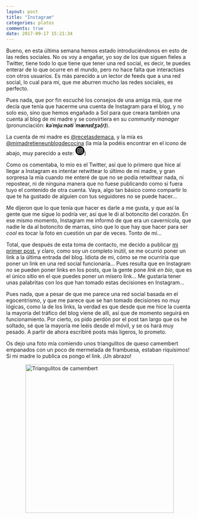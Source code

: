 ```yaml
---
layout: post
title: "Instagram"
categories: platos
comments: true
date: 2017-09-17 15:21:34
---
```


Bueno, en esta última semana hemos estado introduciéndonos en esto de las redes sociales. No os voy a engañar, yo soy de los que siguen fieles a Twitter, tiene todo lo que tiene que tener una red social, es decir, te puedes enterar de lo que ocurre en el mundo, pero no hace falta que interactúes con otros usuarios. Es más parecido a un lector de feeds que a una red social, lo cual para mi, que me aburren mucho las redes sociales, es perfecto.

Pues nada, que por fin escuché los consejos de una amiga mía, que me decía que tenía que hacerme una cuenta de Instagram para el blog, y no solo eso, sino que hemos engañado a Sol para que creara también una cuenta al blog de mi madre y se convirtiera en su _community manager_ (pronunciación: ___kəˈmjuːnəti ˈmænɪdʒə(r)___).

La cuenta de mi madre es [@recetasdemaca](https://www.instagram.com/recetasdemaca/), y la mía es [@mimadretieneunblogdecocina](https://www.instagram.com/mimadretieneunblogdecocina/) (la mía la podéis encontrar en el icono de abajo, muy parecido a este: <span class="site-footer"><span class="my-span-icon"><a href="https://instagram.com/{{ site.instagram.username }}" aria-label="{{ site.github.owner_name }}'s Instagram" title="{{ site.github.owner_name }}'s Instagram" target="_blank"><svg class="my-svg-icon" xmlns="http://www.w3.org/2000/svg" width="24" height="24" viewBox="0 0 24 24"><path d="M14.829 6.302c-.738-.034-.96-.04-2.829-.04s-2.09.007-2.828.04c-1.899.087-2.783.986-2.87 2.87-.033.738-.041.959-.041 2.828s.008 2.09.041 2.829c.087 1.879.967 2.783 2.87 2.87.737.033.959.041 2.828.041 1.87 0 2.091-.007 2.829-.041 1.899-.086 2.782-.988 2.87-2.87.033-.738.04-.96.04-2.829s-.007-2.09-.04-2.828c-.088-1.883-.973-2.783-2.87-2.87zm-2.829 9.293c-1.985 0-3.595-1.609-3.595-3.595 0-1.985 1.61-3.594 3.595-3.594s3.595 1.609 3.595 3.594c0 1.985-1.61 3.595-3.595 3.595zm3.737-6.491c-.464 0-.84-.376-.84-.84 0-.464.376-.84.84-.84.464 0 .84.376.84.84 0 .463-.376.84-.84.84zm-1.404 2.896c0 1.289-1.045 2.333-2.333 2.333s-2.333-1.044-2.333-2.333c0-1.289 1.045-2.333 2.333-2.333s2.333 1.044 2.333 2.333zm-2.333-12c-6.627 0-12 5.373-12 12s5.373 12 12 12 12-5.373 12-12-5.373-12-12-12zm6.958 14.886c-.115 2.545-1.532 3.955-4.071 4.072-.747.034-.986.042-2.887.042s-2.139-.008-2.886-.042c-2.544-.117-3.955-1.529-4.072-4.072-.034-.746-.042-.985-.042-2.886 0-1.901.008-2.139.042-2.886.117-2.544 1.529-3.955 4.072-4.071.747-.035.985-.043 2.886-.043s2.14.008 2.887.043c2.545.117 3.957 1.532 4.071 4.071.034.747.042.985.042 2.886 0 1.901-.008 2.14-.042 2.886z"/></svg></a></span></span>)

Como os comentaba, lo mío es el Twitter, así que lo primero que hice al llegar a Instagram es intentar retwittear lo último de mi madre, y gran sorpresa la mía cuando me enteré de que no se podía retwittear nada, ni repostear, ni de ninguna manera que no fuese publicando como si fuera tuyo el contenido de otra cuenta. Vaya, algo tan básico como compartir lo que te ha gustado de alguien con tus seguidores no se puede hacer...

Me dijeron que lo que tenía que hacer es darle a me gusta, y que así la gente que me sigue lo podría ver, así que le di al botoncito del corazón. En ese mismo momento, Instagram me informó de que era un cavernícola, que nadie le da al botoncito de marras, sino que lo que hay que hacer para ser _cool_ es tocar la foto en cuestión un par de veces. Tonto de mí...

Total, que después de esta toma de contacto, me decido a publicar [mi primer post](https://www.instagram.com/p/BY32_huByfS/), y claro, como soy un completo inútil, se me ocurrió poner un link a la última entrada del blog. Idiota de mi, cómo se me ocurriría que poner un link en una red social funcionaría... Pues resulta que en Instagram no se pueden poner links en los posts, que la gente pone _link en bio_, que es el único sitio en el que puedes poner un mísero link... Me gustaría tener unas palabritas con los que han tomado estas decisiones en Instagram...

Pues nada, que a pesar de que me parece una red social basada en el egocentrismo, y que me parece que se han tomado decisiones no muy lógicas, como la de los links, la verdad es que desde que me hice la cuenta la mayoría del tráfico del blog viene de allí, así que de momento seguirá en funcionamiento. Por cierto, os pido perdón por el post tan largo que os he soltado, sé que la mayoría me leéis desde el móvil, y se os hará muy pesado. A partir de ahora escribiré posts más ligeros, lo prometo.

Os dejo una foto mía comiendo unos triangulitos de queso camembert empanados con un poco de mermelada de frambuesa, estaban riquísimos! Si mi madre lo publica os pongo el link. ¡Un abrazo!

<img src="{{ site.url }}/assets/img/instagram.png" alt="Triangulitos de camembert" title="Triangulitos de camembert" style="width: 400px;margin-left: auto; margin-right: auto; display: block;"/>